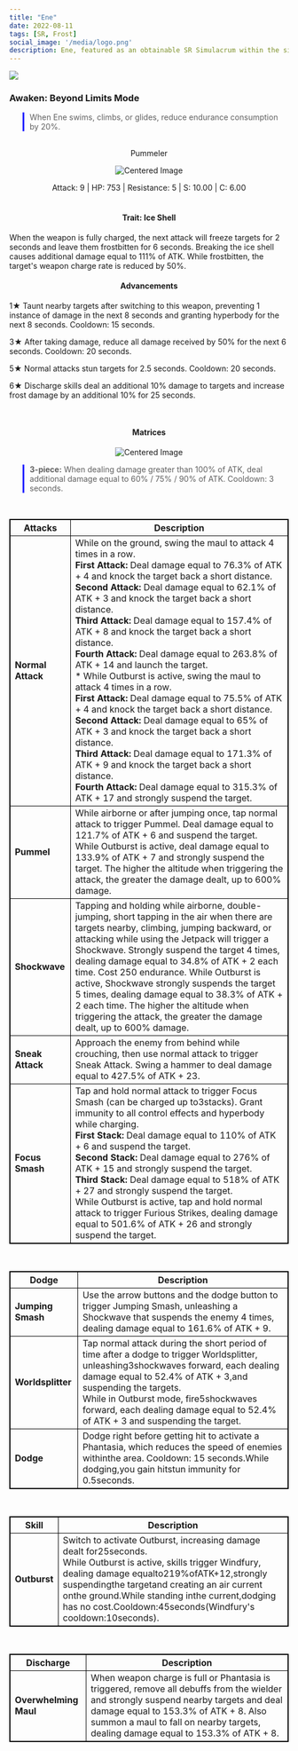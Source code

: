 ```yaml
---
title: "Ene"
date: 2022-08-11
tags: [SR, Frost]
social_image: '/media/logo.png'
description: Ene, featured as an obtainable SR Simulacrum within the simulacrum system, associated with the weapon Pummeler.
---
```

![](https://i.postimg.cc/Qt7yG8zb/Simulacrum-Ene-Prototype.webp)

### Awaken: Beyond Limits Mode
> When Ene swims, climbs, or glides, reduce endurance consumption by 20%.

</br>

<center>Pummeler</center>
<p align="center">
<img src="https://i.postimg.cc/cHvnk6rD/Icon-Weapon-Pummeler.webp" alt="Centered Image">
</p>
<center>
Attack: 9 | HP: 753 | Resistance: 5 | S: 10.00 | C: 6.00
</center>

</br>

<h4 style="text-align: center;"> Trait: Ice Shell </h4>

When the weapon is fully charged, the next attack will freeze targets for 2 seconds and leave them frostbitten for 6 seconds. Breaking the ice shell causes additional damage equal to 111% of ATK. While frostbitten, the target's weapon charge rate is reduced by 50%.

<h4 style="text-align: center;"> Advancements </h4>



1★ Taunt nearby targets after switching to this weapon, preventing 1 instance of damage in the next 8 seconds and granting hyperbody for the next 8 seconds. Cooldown: 15 seconds.


3★ After taking damage, reduce all damage received by 50% for the next 6 seconds. Cooldown: 20 seconds.


5★ Normal attacks stun targets for 2.5 seconds. Cooldown: 20 seconds.

6★ Discharge skills deal an additional 10% damage to targets and increase frost damage by an additional 10% for 25 seconds.

</br>

<h4 style="text-align: center;"> Matrices </h4>

<p align="center">
<img src="https://i.postimg.cc/YCFmHQVR/Ene-m.png" alt="Centered Image">
</p>

> **3-piece:** When dealing damage greater than 100% of ATK, deal additional damage equal to 60% / 75% / 90% of ATK. Cooldown: 3 seconds.

</br>

<style>
table {
    border-collapse: collapse;
}
table, th, td {
   border: 1.5px solid black;
}
blockquote {
    border-left: solid blue;
    padding-left: 10px;
}
</style>


| Attacks | Description |
| --- | --- |
| **Normal Attack** | While on the ground, swing the maul to attack 4 times in a row. </br> **First Attack:** Deal damage equal to 76.3% of ATK + 4 and knock the target back a short distance. </br> **Second Attack:** Deal damage equal to 62.1% of ATK + 3 and knock the target back a short distance. </br> **Third Attack:** Deal damage equal to 157.4% of ATK + 8 and knock the target back a short distance. </br> **Fourth Attack:** Deal damage equal to 263.8% of ATK + 14 and launch the target. </br> * While Outburst is active, swing the maul to attack 4 times in a row. </br> **First Attack:** Deal damage equal to 75.5% of ATK + 4 and knock the target back a short distance. </br> **Second Attack:** Deal damage equal to 65% of ATK + 3 and knock the target back a short distance. </br> **Third Attack:** Deal damage equal to 171.3% of ATK + 9 and knock the target back a short distance. </br> **Fourth Attack:** Deal damage equal to 315.3% of ATK + 17 and strongly suspend the target.
| **Pummel** | While airborne or after jumping once, tap normal attack to trigger Pummel. Deal damage equal to 121.7% of ATK + 6 and suspend the target. While Outburst is active, deal damage equal to 133.9% of ATK + 7 and strongly suspend the target. The higher the altitude when triggering the attack, the greater the damage dealt, up to 600% damage.
| **Shockwave** | Tapping and holding while airborne, double-jumping, short tapping in the air when there are targets nearby, climbing, jumping backward, or attacking while using the Jetpack will trigger a Shockwave. Strongly suspend the target 4 times, dealing damage equal to 34.8% of ATK + 2 each time. Cost 250 endurance. While Outburst is active, Shockwave strongly suspends the target 5 times, dealing damage equal to 38.3% of ATK + 2 each time. The higher the altitude when triggering the attack, the greater the damage dealt, up to 600% damage.
| **Sneak Attack** | Approach the enemy from behind while crouching, then use normal attack to trigger Sneak Attack. Swing a hammer to deal damage equal to 427.5% of ATK + 23.
| **Focus Smash** | Tap and hold normal attack to trigger Focus Smash (can be charged up to3stacks). Grant immunity to all control effects and hyperbody while charging.</br>**First Stack:** Deal damage equal to 110% of ATK + 6 and suspend the target.</br>**Second Stack:** Deal damage equal to 276% of ATK + 15 and strongly suspend the target.</br>**Third Stack:** Deal damage equal to 518% of ATK + 27 and strongly suspend the target.</br>While Outburst is active, tap and hold normal attack to trigger Furious Strikes, dealing damage equal to 501.6% of ATK + 26 and strongly suspend the target.

</br>

| Dodge | Description |
| --- | --- |
| **Jumping Smash** | Use the arrow buttons and the dodge button to trigger Jumping Smash, unleashing a Shockwave that suspends the enemy 4 times, dealing damage equal to 161.6% of ATK + 9.
| **Worldsplitter** | Tap normal attack during the short period of time after a dodge to trigger Worldsplitter, unleashing3shockwaves forward, each dealing damage equal to 52.4% of ATK + 3,and suspending the targets.</br>While in Outburst mode, fire5shockwaves forward, each dealing damage equal to 52.4% of ATK + 3 and suspending the target.
| **Dodge** | Dodge right before getting hit to activate a Phantasia, which reduces the speed of enemies withinthe area. Cooldown: 15 seconds.While dodging,you gain hitstun immunity for 0.5seconds.

</br>

| Skill | Description |
| --- | --- |
| **Outburst** | Switch to activate Outburst, increasing damage dealt for25seconds.</br>While Outburst is active, skills trigger Windfury, dealing damage equalto219%ofATK+12,strongly suspendingthe targetand creating an air current onthe ground.While standing inthe current,dodging has no cost.Cooldown:45seconds(Windfury's cooldown:10seconds).

</br>

| Discharge | Description |
| --- | --- |
| **Overwhelming Maul** | When weapon charge is full or Phantasia is triggered, remove all debuffs from the wielder and strongly suspend nearby targets and deal damage equal to 153.3% of ATK + 8. Also summon a maul to fall on nearby targets, dealing damage equal to 153.3% of ATK + 8.
